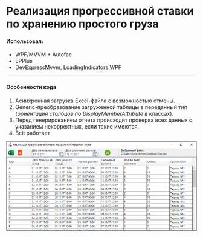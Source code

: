 # Реализация прогрессивной ставки по хранению простого груза
#### Использовал:
 - WPF/MVVM + Autofac
 - EPPlus
 - DevExpressMvvm, LoadingIndicators.WPF
________
#### Особенности кода
1. Асинхронная загрузка Excel-файла с возможностью отмены.
2. Generic-преобразование загруженной таблицы в переданный тип (*ориентация столбцов по DisplayMemberAttribute* в классах).
3. Перед генерированием отчета происходит проверка всех данных с указанием некорректных, если такие имеются.
4. Всё работает

![](/img/default.png)

